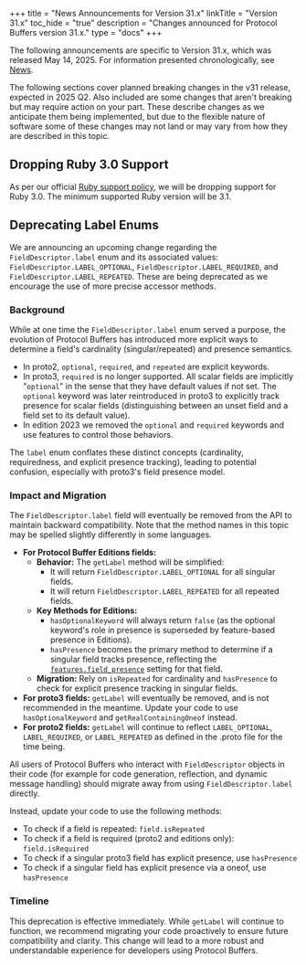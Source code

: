 +++
title = "News Announcements for Version 31.x"
linkTitle = "Version 31.x"
toc_hide = "true"
description = "Changes announced for Protocol Buffers version 31.x."
type = "docs"
+++

The following announcements are specific to Version 31.x, which was released May
14, 2025. For information presented chronologically, see
[News](/news).

The following sections cover planned breaking changes in the v31 release,
expected in 2025 Q2. Also included are some changes that aren't breaking but may
require action on your part. These describe changes as we anticipate them being
implemented, but due to the flexible nature of software some of these changes
may not land or may vary from how they are described in this topic.

## Dropping Ruby 3.0 Support

As per our official
[Ruby support policy](https://cloud.google.com/ruby/getting-started/supported-ruby-versions),
we will be dropping support for Ruby 3.0. The minimum supported Ruby version
will be 3.1.

## Deprecating Label Enums

We are announcing an upcoming change regarding the `FieldDescriptor.label` enum
and its associated values: `FieldDescriptor.LABEL_OPTIONAL`,
`FieldDescriptor.LABEL_REQUIRED`, and `FieldDescriptor.LABEL_REPEATED`. These
are being deprecated as we encourage the use of more precise accessor methods.

### Background

While at one time the `FieldDescriptor.label` enum served a purpose, the
evolution of Protocol Buffers has introduced more explicit ways to determine a
field's cardinality (singular/repeated) and presence semantics.

*   In proto2, `optional`, `required`, and `repeated` are explicit keywords.
*   In proto3, `required` is no longer supported. All scalar fields are
    implicitly "`optional`" in the sense that they have default values if not
    set. The `optional` keyword was later reintroduced in proto3 to explicitly
    track presence for scalar fields (distinguishing between an unset field and
    a field set to its default value).
*   In edition 2023 we removed the `optional` and `required` keywords and use
    features to control those behaviors.

The `label` enum conflates these distinct concepts (cardinality, requiredness,
and explicit presence tracking), leading to potential confusion, especially with
proto3's field presence model.

### Impact and Migration

The `FieldDescriptor.label` field will eventually be removed from the API to
maintain backward compatibility. Note that the method names in this topic may be
spelled slightly differently in some languages.

*   **For Protocol Buffer Editions fields:**
    *   **Behavior:** The `getLabel` method will be simplified:
        *   It will return `FieldDescriptor.LABEL_OPTIONAL` for all singular
            fields.
        *   It will return `FieldDescriptor.LABEL_REPEATED` for all repeated
            fields.
    *   **Key Methods for Editions:**
        *   `hasOptionalKeyword` will always return `false` (as the optional
            keyword's role in presence is superseded by feature-based presence
            in Editions).
        *   `hasPresence` becomes the primary method to determine if a singular
            field tracks presence, reflecting the
            [`features.field_presence`](/editions/features#field_presence)
            setting for that field.
    *   **Migration:** Rely on `isRepeated` for cardinality and `hasPresence` to
        check for explicit presence tracking in singular fields.
*   **For proto3 fields:** `getLabel` will eventually be removed, and is not
    recommended in the meantime. Update your code to use `hasOptionalKeyword`
    and `getRealContainingOneof` instead.
*   **For proto2 fields:** `getLabel` will continue to reflect `LABEL_OPTIONAL`,
    `LABEL_REQUIRED`, or `LABEL_REPEATED` as defined in the .proto file for the
    time being.

All users of Protocol Buffers who interact with `FieldDescriptor` objects in
their code (for example for code generation, reflection, and dynamic message
handling) should migrate away from using `FieldDescriptor.label` directly.

Instead, update your code to use the following methods:

*   To check if a field is repeated: `field.isRepeated`
*   To check if a field is required (proto2 and editions only):
    `field.isRequired`
*   To check if a singular proto3 field has explicit presence, use `hasPresence`
*   To check if a singular field has explicit presence via a oneof, use
    `hasPresence`

### Timeline

This deprecation is effective immediately. While `getLabel` will continue to
function, we recommend migrating your code proactively to ensure future
compatibility and clarity. This change will lead to a more robust and
understandable experience for developers using Protocol Buffers.
